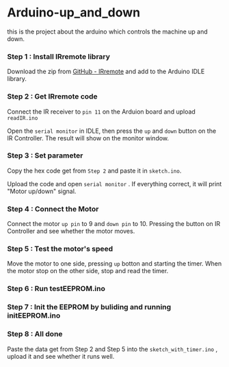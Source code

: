 # Arduino-up_and_down
this is the project about the arduino which controls the machine up and down.


### Step 1 : Install IRremote library

Download the zip from [GitHub - IRremote](https://github.com/z3t0/Arduino-IRremote) and add to the Arduino IDLE library.

### Step 2 : Get IRremote code

Connect the IR receiver to `pin 11` on the Arduion board and upload `readIR.ino`

Open the `serial monitor` in IDLE, then press the `up` and `down` button on the IR Controller. The result will show on the monitor window.

### Step 3 : Set parameter

Copy the hex code get from `Step 2` and paste it in `sketch.ino`.

Upload the code and open `serial monitor` . If everything correct, it will print "Motor up/down" signal.

### Step 4 : Connect the Motor

Connect the motor `up pin` to 9 and `down pin` to 10. Pressing the button on IR Controller and see whether the motor moves.

### Step 5 : Test the motor's speed

Move the motor to one side, pressing `up` botton and starting the timer. When the motor stop on the other side, stop and read the timer.

### Step 6 : Run testEEPROM.ino

### Step 7 : Init the EEPROM by buliding and running initEEPROM.ino

### Step 8 : All done

Paste the data get from Step 2 and Step 5 into the `sketch_with_timer.ino` , upload it and see whether it runs well. 

